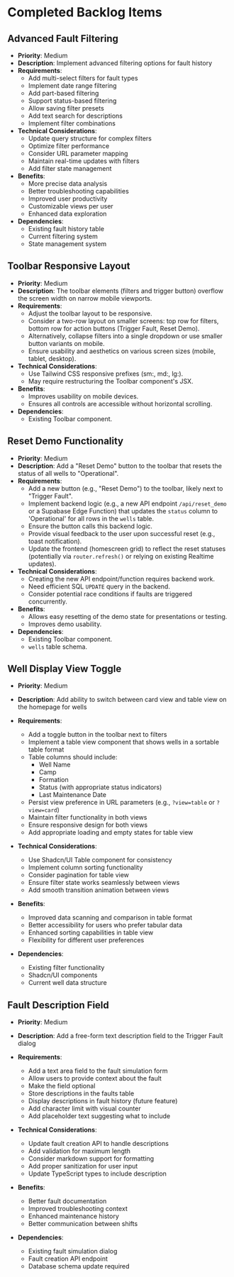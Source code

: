 # Completed Backlog Items

## Advanced Fault Filtering
- **Priority**: Medium
- **Description**: Implement advanced filtering options for fault history
- **Requirements**:
  - Add multi-select filters for fault types
  - Implement date range filtering
  - Add part-based filtering
  - Support status-based filtering
  - Allow saving filter presets
  - Add text search for descriptions
  - Implement filter combinations
- **Technical Considerations**:
  - Update query structure for complex filters
  - Optimize filter performance
  - Consider URL parameter mapping
  - Maintain real-time updates with filters
  - Add filter state management
- **Benefits**:
  - More precise data analysis
  - Better troubleshooting capabilities
  - Improved user productivity
  - Customizable views per user
  - Enhanced data exploration
- **Dependencies**:
  - Existing fault history table
  - Current filtering system
  - State management system

## Toolbar Responsive Layout
- **Priority**: Medium
- **Description**: The toolbar elements (filters and trigger button) overflow the screen width on narrow mobile viewports.
- **Requirements**:
  - Adjust the toolbar layout to be responsive.
  - Consider a two-row layout on smaller screens: top row for filters, bottom row for action buttons (Trigger Fault, Reset Demo).
  - Alternatively, collapse filters into a single dropdown or use smaller button variants on mobile.
  - Ensure usability and aesthetics on various screen sizes (mobile, tablet, desktop).
- **Technical Considerations**:
  - Use Tailwind CSS responsive prefixes (sm:, md:, lg:).
  - May require restructuring the Toolbar component's JSX.
- **Benefits**:
  - Improves usability on mobile devices.
  - Ensures all controls are accessible without horizontal scrolling.
- **Dependencies**:
  - Existing Toolbar component.

## Reset Demo Functionality
- **Priority**: Medium
- **Description**: Add a "Reset Demo" button to the toolbar that resets the status of all wells to "Operational".
- **Requirements**:
  - Add a new button (e.g., "Reset Demo") to the toolbar, likely next to "Trigger Fault".
  - Implement backend logic (e.g., a new API endpoint `/api/reset_demo` or a Supabase Edge Function) that updates the `status` column to 'Operational' for all rows in the `wells` table.
  - Ensure the button calls this backend logic.
  - Provide visual feedback to the user upon successful reset (e.g., toast notification).
  - Update the frontend (homescreen grid) to reflect the reset statuses (potentially via `router.refresh()` or relying on existing Realtime updates).
- **Technical Considerations**:
  - Creating the new API endpoint/function requires backend work.
  - Need efficient SQL `UPDATE` query in the backend.
  - Consider potential race conditions if faults are triggered concurrently.
- **Benefits**:
  - Allows easy resetting of the demo state for presentations or testing.
  - Improves demo usability.
- **Dependencies**:
  - Existing Toolbar component.
  - `wells` table schema.

## Well Display View Toggle
- **Priority**: Medium
- **Description**: Add ability to switch between card view and table view on the homepage for wells
- **Requirements**:
  - Add a toggle button in the toolbar next to filters
  - Implement a table view component that shows wells in a sortable table format
  - Table columns should include:
    - Well Name
    - Camp
    - Formation
    - Status (with appropriate status indicators)
    - Last Maintenance Date
  - Persist view preference in URL parameters (e.g., `?view=table` or `?view=card`)
  - Maintain filter functionality in both views
  - Ensure responsive design for both views
  - Add appropriate loading and empty states for table view

- **Technical Considerations**:
  - Use Shadcn/UI Table component for consistency
  - Implement column sorting functionality
  - Consider pagination for table view
  - Ensure filter state works seamlessly between views
  - Add smooth transition animation between views

- **Benefits**:
  - Improved data scanning and comparison in table format
  - Better accessibility for users who prefer tabular data
  - Enhanced sorting capabilities in table view
  - Flexibility for different user preferences

- **Dependencies**:
  - Existing filter functionality
  - Shadcn/UI components
  - Current well data structure

## Fault Description Field
- **Priority**: Medium
- **Description**: Add a free-form text description field to the Trigger Fault dialog
- **Requirements**:
  - Add a text area field to the fault simulation form
  - Allow users to provide context about the fault
  - Make the field optional
  - Store descriptions in the faults table
  - Display descriptions in fault history (future feature)
  - Add character limit with visual counter
  - Add placeholder text suggesting what to include

- **Technical Considerations**:
  - Update fault creation API to handle descriptions
  - Add validation for maximum length
  - Consider markdown support for formatting
  - Add proper sanitization for user input
  - Update TypeScript types to include description

- **Benefits**:
  - Better fault documentation
  - Improved troubleshooting context
  - Enhanced maintenance history
  - Better communication between shifts

- **Dependencies**:
  - Existing fault simulation dialog
  - Fault creation API endpoint
  - Database schema update required
